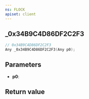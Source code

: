```yaml
---
ns: FLOCK
apiset: client
---
```

## _0x34B9C4D86DF2C2F3

```c
// 0x34B9C4D86DF2C2F3
Any _0x34B9C4D86DF2C2F3(Any p0);
```


## Parameters
* **p0**:

## Return value
